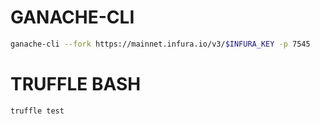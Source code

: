 # GANACHE-CLI

```bash
ganache-cli --fork https://mainnet.infura.io/v3/$INFURA_KEY -p 7545
```

# TRUFFLE BASH

```bash
truffle test
```